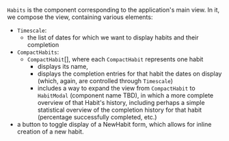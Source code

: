 `Habits` is the component corresponding to the application's main view. In it, we compose the view, containing various elements:
- `Timescale`: 
    - the list of dates for which we want to display habits and their completion
- `CompactHabits`: 
    - `CompactHabit`[], where each `CompactHabit` represents one habit 
        - displays its name, 
        - displays the completion entries for that habit the dates on display (which, again, are controlled through `Timescale`)
        - includes a way to expand the view from `CompactHabit` to `HabitModal` (component name TBD), in which a more complete overview of that Habit's history, including perhaps a simple statistical overview of the completion history for that habit (percentage successfully completed, etc.)
- a button to toggle display of a NewHabit form, which allows for inline creation of a new habit.